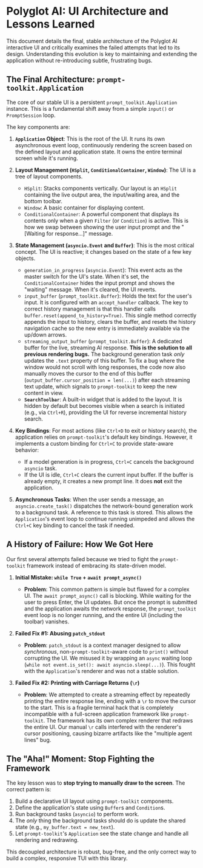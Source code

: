 # Polyglot AI: UI Architecture and Lessons Learned

This document details the final, stable architecture of the Polyglot AI interactive UI and critically examines the failed attempts that led to its design. Understanding this evolution is key to maintaining and extending the application without re-introducing subtle, frustrating bugs.

## The Final Architecture: `prompt-toolkit.Application`

The core of our stable UI is a persistent `prompt_toolkit.Application` instance. This is a fundamental shift away from a simple `input()` or `PromptSession` loop.

The key components are:

1.  **`Application` Object**: This is the root of the UI. It runs its own asynchronous event loop, continuously rendering the screen based on the defined layout and application state. It owns the entire terminal screen while it's running.

2.  **Layout Management (`HSplit`, `ConditionalContainer`, `Window`)**: The UI is a tree of layout components.
    -   `HSplit`: Stacks components vertically. Our layout is an `HSplit` containing the live output area, the input/waiting area, and the bottom toolbar.
    -   `Window`: A basic container for displaying content.
    -   `ConditionalContainer`: A powerful component that displays its contents only when a given `Filter` (or `Condition`) is active. This is how we swap between showing the user input prompt and the "[Waiting for response...]" message.

3.  **State Management (`asyncio.Event` and `Buffer`)**: This is the most critical concept. The UI is reactive; it changes based on the state of a few key objects.
    -   `generation_in_progress` (`asyncio.Event`): This event acts as the master switch for the UI's state. When it's set, the `ConditionalContainer` hides the input prompt and shows the "waiting" message. When it's cleared, the UI reverts.
    -   `input_buffer` (`prompt_toolkit.Buffer`): Holds the text for the user's input. It is configured with an `accept_handler` callback. The key to correct history management is that this handler calls `buffer.reset(append_to_history=True)`. This single method correctly appends the input to history, clears the buffer, and resets the history navigation cache so the new entry is immediately available via the up/down arrows.
    -   `streaming_output_buffer` (`prompt_toolkit.Buffer`): A dedicated buffer for the live, streaming AI response. **This is the solution to all previous rendering bugs.** The background generation task *only* updates the `.text` property of this buffer. To fix a bug where the window would not scroll with long responses, the code now also manually moves the cursor to the end of this buffer (`output_buffer.cursor_position = len(...)`) after each streaming text update, which signals to `prompt-toolkit` to keep the new content in view.
    -   **`SearchToolbar`**: A built-in widget that is added to the layout. It is hidden by default but becomes visible when a search is initiated (e.g., via `Ctrl+R`), providing the UI for reverse incremental history search.

4.  **Key Bindings**: For most actions (like `Ctrl+D` to exit or history search), the application relies on `prompt-toolkit`'s default key bindings. However, it implements a custom binding for `Ctrl+C` to provide state-aware behavior:
    -   If a model generation is in progress, `Ctrl+C` cancels the background `asyncio` task.
    -   If the UI is idle, `Ctrl+C` clears the current input buffer. If the buffer is already empty, it creates a new prompt line. It does **not** exit the application.

5.  **Asynchronous Tasks**: When the user sends a message, an `asyncio.create_task()` dispatches the network-bound generation work to a background task. A reference to this task is stored. This allows the `Application`'s event loop to continue running unimpeded and allows the `Ctrl+C` key binding to cancel the task if needed.

## A History of Failure: How We Got Here

Our first several attempts failed because we tried to fight the `prompt-toolkit` framework instead of embracing its state-driven model.

1.  **Initial Mistake: `while True` + `await prompt_async()`**
    -   **Problem**: This common pattern is simple but flawed for a complex UI. The `await prompt_async()` call is blocking. While waiting for the user to press Enter, the UI updates. But once the prompt is submitted and the application awaits the network response, the `prompt_toolkit` event loop is no longer running, and the entire UI (including the toolbar) vanishes.

2.  **Failed Fix #1: Abusing `patch_stdout`**
    -   **Problem**: `patch_stdout` is a context manager designed to allow *synchronous*, non-`prompt-toolkit`-aware code to `print()` without corrupting the UI. We misused it by wrapping an `async` waiting loop (`while not event.is_set(): await asyncio.sleep(...)`). This fought with the `Application`'s renderer and was not a stable solution.

3.  **Failed Fix #2: Printing with Carriage Returns (`\r`)**
    -   **Problem**: We attempted to create a streaming effect by repeatedly printing the entire response line, ending with a `\r` to move the cursor to the start. This is a fragile terminal hack that is completely incompatible with a full-screen application framework like `prompt-toolkit`. The framework has its own complex renderer that redraws the entire UI. Our manual `\r` calls interfered with the renderer's cursor positioning, causing bizarre artifacts like the "multiple agent lines" bug.

## The "Aha!" Moment: Stop Fighting the Framework

The key lesson was to **stop trying to manually draw to the screen**. The correct pattern is:

1.  Build a declarative UI layout using `prompt-toolkit` components.
2.  Define the application's state using `Buffer`s and `Condition`s.
3.  Run background tasks (`asyncio`) to perform work.
4.  The *only* thing the background tasks should do is update the shared state (e.g., `my_buffer.text = new_text`).
5.  Let `prompt-toolkit`'s `Application` see the state change and handle all rendering and redrawing.

This decoupled architecture is robust, bug-free, and the only correct way to build a complex, responsive TUI with this library.
